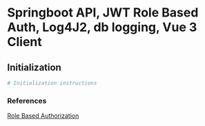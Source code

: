 # Springboot API, JWT Role Based Auth, Log4J2, db logging, Vue 3 Client

## Initialization 
```bash
# Initialization instructions


```

### References

[Role Based Authorization](https://www.codejava.net/frameworks/spring-boot/spring-security-jwt-role-based-authorization)